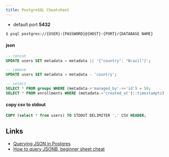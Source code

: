 ```yaml
---
title: PostgreSQL Cheatsheet
---
```



- default port **5432**


```bash
$ psql postgres://{USER}:{PASSWORD}@{HOST}:{PORT}/{DATABASE NAME}
```

#### json
```sql
-- concat
UPDATE users SET metadata = metadata || '{"country": "Brazil"}';

-- remove
UPDATE users SET metadata = metadata - 'country';

-- select
SELECT * FROM groups WHERE (metadata->'managed_by'->>'id') = 50;
SELECT * FROM enrollments WHERE (metadata->'created_at')::timestamptz) < '2018-01-30'
```

#### copy csv to stdout
```sql
COPY (select * from users) TO STDOUT DELIMITER ',' CSV HEADER;
```

Links
-----

- [Querying JSON in Postgres](http://schinckel.net/2014/05/25/querying-json-in-postgres/)
- [How to query JSONB, beginner sheet cheat](https://hackernoon.com/how-to-query-jsonb-beginner-sheet-cheat-4da3aa5082a3https://hackernoon.com/how-to-query-jsonb-beginner-sheet-cheat-4da3aa5082a3)
